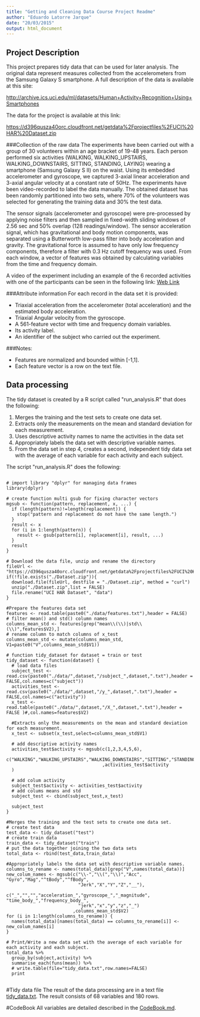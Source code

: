 ```yaml
---
title: "Getting and Cleaning Data Course Project Readme"
author: "Eduardo Latorre Jarque"
date: "20/03/2015"
output: html_document
---
```



## Project Description
This project prepares tidy data that can be used for later analysis. The original data represent measures collected from the accelerometers from the Samsung Galaxy S smartphone. A full description of the data is available at this site: 

http://archive.ics.uci.edu/ml/datasets/Human+Activity+Recognition+Using+Smartphones 

The data for the project is available at this link: 

https://d396qusza40orc.cloudfront.net/getdata%2Fprojectfiles%2FUCI%20HAR%20Dataset.zip 

###Collection of the raw data
The experiments have been carried out with a group of 30 volunteers within an age bracket of 19-48 years.  Each person performed six activities (WALKING, WALKING_UPSTAIRS, WALKING_DOWNSTAIRS, SITTING, STANDING, LAYING) wearing a smartphone (Samsung Galaxy S II) on the waist. Using its embedded accelerometer and gyroscope, we captured 3-axial linear acceleration and 3-axial angular velocity at a constant rate of 50Hz. The experiments have been video-recorded to label the data manually. The obtained dataset has been randomly partitioned into two sets, where 70% of the volunteers was selected for generating the training data and 30% the test data. 

The sensor signals (accelerometer and gyroscope) were pre-processed by applying noise filters and then sampled in fixed-width sliding windows of 2.56 sec and 50% overlap (128 readings/window). The sensor acceleration signal, which has gravitational and body motion components, was separated using a Butterworth low-pass filter into body acceleration and gravity. The gravitational force is assumed to have only low frequency components, therefore a filter with 0.3 Hz cutoff frequency was used. From each window, a vector of features was obtained by calculating variables from the time and frequency domain.

A video of the experiment including an example of the 6 recorded activities with one of the participants can be seen in the following link: [Web Link](https://www.youtube.com/watch?v=XOEN9W05_4A)

###Attribute information
For each record in the data set it is provided: 
- Triaxial acceleration from the accelerometer (total acceleration) and the estimated body acceleration. 
- Triaxial Angular velocity from the gyroscope. 
- A 561-feature vector with time and frequency domain variables. 
- Its activity label. 
- An identifier of the subject who carried out the experiment.

###Notes: 
- Features are normalized and bounded within [-1,1].
- Each feature vector is a row on the text file.

## Data processing
The tidy dataset is created by a R script called "run_analysis.R" that does the following:
 1. Merges the training and the test sets to create one data set.
 2. Extracts only the measurements on the mean and standard deviation for 
    each measurement. 
 3. Uses descriptive activity names to name the activities in the data set
 4. Appropriately labels the data set with descriptive variable names. 
 5. From the data set in step 4, creates a second, independent tidy data 
    set with the average of each variable for each activity and each subject.

The script "run_analysis.R" does the following:

```{r, results='hide', warning=FALSE, message=FALSE}

# import library "dplyr" for managing data frames
library(dplyr)

# create function multi gsub for fixing character vectors
mgsub <- function(pattern, replacement, x, ...) {
  if (length(pattern)!=length(replacement)) {
    stop("pattern and replacement do not have the same length.")
  }
  result <- x
  for (i in 1:length(pattern)) {
    result <- gsub(pattern[i], replacement[i], result, ...)
  }
  result
}

# Download the data file, unzip and rename the directory
fileUrl <- "https://d396qusza40orc.cloudfront.net/getdata%2Fprojectfiles%2FUCI%20HAR%20Dataset.zip"
if(!file.exists("./Dataset.zip")){
  download.file(fileUrl, destfile = "./Dataset.zip", method = "curl")
  unzip("./Dataset.zip",list = FALSE)
  file.rename("UCI HAR Dataset", "data")
}

#Prepare the features data set 
features <- read.table(paste0("./data/features.txt"),header = FALSE)
# filter mean() and std() column names
columns_mean_std <- features[grep("mean\\(\\)|std\\(\\)",features$V2),]
# rename column to match columns of x_test
columns_mean_std <- mutate(columns_mean_std, V1=paste0("V",columns_mean_std$V1))

# function tidy_dataset for dataset = train or test 
tidy_dataset <- function(dataset) {
  # load data files
  subject_test <- read.csv(paste0("./data/",dataset,"/subject_",dataset,".txt"),header = FALSE,col.names=c("subject"))
  activities_test <- read.csv(paste0("./data/",dataset,"/y_",dataset,".txt"),header = FALSE,col.names=c("activity")) 
  x_test <- read.table(paste0("./data/",dataset,"/X_",dataset,".txt"),header = FALSE )#,col.names=features$V2) 

  #Extracts only the measurements on the mean and standard deviation for each measurement. 
  x_test <- subset(x_test,select=columns_mean_std$V1)

  # add descriptive activity names
  activities_test$activity <- mgsub(c(1,2,3,4,5,6),
                                    c("WALKING","WALKING_UPSTAIRS","WALKING_DOWNSTAIRS","SITTING","STANDING","LAYING")
                                    ,activities_test$activity
  )

  # add colum activity
  subject_test$activity <- activities_test$activity
  # add colums means and std
  subject_test <- cbind(subject_test,x_test)

  subject_test
}

#Merges the training and the test sets to create one data set.
# create test data
test_data <- tidy_dataset("test")
# create train data
train_data <- tidy_dataset("train")
# put the data together joining the two data sets
total_data <- rbind(test_data,train_data)

#Appropriately labels the data set with descriptive variable names. 
columns_to_rename <- names(total_data)[grep("V",names(total_data))]
new_colum_names <- mgsub(c("\\-","\\(","\\)","Acc", "Gyro","Mag","^tBody","^fBody",
                           "Jerk","X","Y","Z","__"), 
                         c("_","","","acceleration_","gyroscope_","_magnitude", "time_body_","frequency_body_",
                           "jerk","x","y","z","_")
                         ,columns_mean_std$V2)
for (i in 1:length(columns_to_rename)) {
  names(total_data)[names(total_data) == columns_to_rename[i]] <- new_colum_names[i]
}

# Print/Write a new data set with the average of each variable for each activity and each subject.
total_data %>%
  group_by(subject,activity) %>%
  summarise_each(funs(mean)) %>%
  # write.table(file="tidy_data.txt",row.names=FALSE)
  print
  
```

#Tidy data file
The result of the data processing are in a text file [tidy_data.txt](https://github.com/eduardIOC/Getting-and-Cleaning-Data-Course-Project/blob/master/tidy_data.txt). The result consists of 68 variables and 180 rows. 

#CodeBook
All variables are detailed described in the [CodeBook.md](https://github.com/eduardIOC/Getting-and-Cleaning-Data-Course-Project/blob/master/CodeBook.md). 

